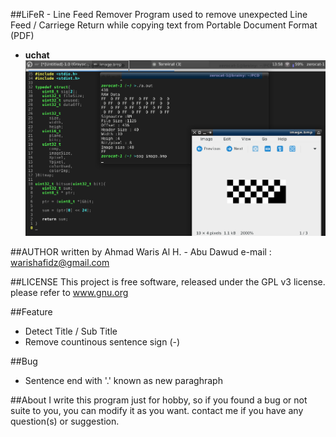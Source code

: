 ##LiFeR - Line Feed Remover
Program used to remove unexpected Line Feed / Carriege Return while copying text from Portable Document Format (PDF)
* **uchat**
![Bitmap OIP](https://github.com/abudawud/oip/blob/master/doc/oip.png)

##AUTHOR
written by Ahmad Waris Al H. - Abu Dawud
e-mail   : warishafidz@gmail.com

##LICENSE
This project is free software, released under the GPL v3 license. 
please refer to www.gnu.org

##Feature
* Detect Title / Sub Title
* Remove countinous sentence sign (-)

##Bug
* Sentence end with '.' known as new paraghraph

##About
I write this program just for hobby, so if you found a bug or not suite to you,
you can modify it as you want. contact me if you have any question(s) or suggestion.
